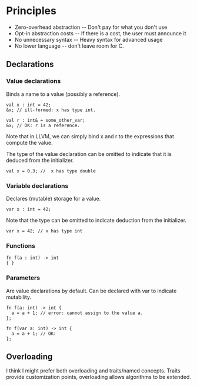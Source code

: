 
# Principles

* Zero-overhead abstraction -- Don't pay for what you don't use
* Opt-in abstraction costs -- If there is a cost, the user must announce it
* No unnecessary syntax -- Heavy syntax for advanced usage
* No lower language -- don't leave room for C.


## Declarations

### Value declarations

Binds a name to a value (possibly a reference).

```
val x : int = 42;
&x; // ill-formed: x has type int.

val r : int& = some_other_var;
&x; // OK: r is a reference.
```

Note that in LLVM, we can simply bind x and r to the expressions that compute the value. 

The type of the value declaration can be omitted to indicate that it is deduced from the initializer.

```
val x = 0.3; //  x has type double
```

### Variable declarations

Declares (mutable) storage for a value.

```
var x : int = 42;
```

Note that the type can be omitted to indicate deduction from the initializer.

```
var x = 42; // x has type int
```

### Functions

```
fn f(a : int) -> int 
{ }
```

### Parameters

Are value declarations by default. Can be declared with var to indicate mutability.

```
fn f(a: int) -> int {
  a = a + 1; // error: cannot assign to the value a.
};
```

```
fn f(var a: int) -> int {
  a = a + 1; // OK:
};
```


## Overloading

I think I might prefer both overloading and traits/named concepts. Traits provide customization points, overloading allows algorithms to be extended.

